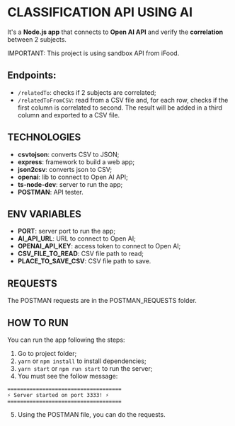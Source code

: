 # CLASSIFICATION API USING AI
It's a **Node.js app** that connects to **Open AI API** and verify the **correlation** between 2 subjects.

IMPORTANT: This project is using sandbox API from iFood.

## Endpoints:
* `/relatedTo`: checks if 2 subjects are correlated;
* `/relatedToFromCSV`: read from a CSV file and, for each row, checks if the first column is correlated to second. The result will be added in a third column and exported to a CSV file.

## TECHNOLOGIES
* **csvtojson**: converts CSV to JSON;
* **express**: framework to build a web app;
* **json2csv**: converts json to CSV;
* **openai**: lib to connect to Open AI API;
* **ts-node-dev**: server to run the app;
* **POSTMAN**: API tester.

## ENV VARIABLES
* **PORT**: server port to run the app;
* **AI_API_URL**: URL to connect to Open AI;
* **OPENAI_API_KEY**: access token to connect to Open AI;
* **CSV_FILE_TO_READ**: CSV file path to read; 
* **PLACE_TO_SAVE_CSV**: CSV file path to save.

## REQUESTS
The POSTMAN requests are in the POSTMAN_REQUESTS folder.

## HOW TO RUN
You can run the app following the steps:
1. Go to project folder;
2. `yarn` or `npm install` to install dependencies;
3. `yarn start` or `npm run start` to run the server;
4. You must see the follow message:
```
====================================
⚡️ Server started on port 3333! ⚡️
====================================
```
5. Using the POSTMAN file, you can do the requests.